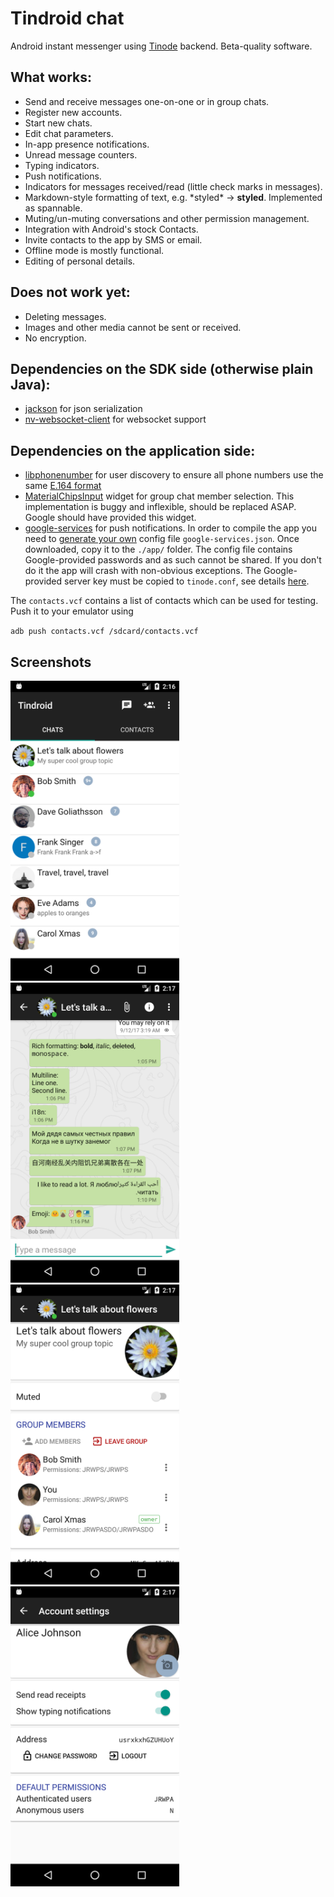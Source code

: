 # Tindroid chat

Android instant messenger using [Tinode](https://github.com/tinode/chat/) backend. Beta-quality software. 

## What works:

* Send and receive messages one-on-one or in group chats.
* Register new accounts.
* Start new chats.
* Edit chat parameters.
* In-app presence notifications.
* Unread message counters.
* Typing indicators.
* Push notifications.
* Indicators for messages received/read (little check marks in messages).
* Markdown-style formatting of text, e.g. \*styled\* &rarr; **styled**. Implemented as spannable.
* Muting/un-muting conversations and other permission management.
* Integration with Android's stock Contacts.
* Invite contacts to the app by SMS or email.
* Offline mode is mostly functional.
* Editing of personal details.

## Does not work yet:

* Deleting messages.
* Images and other media cannot be sent or received.
* No encryption.

## Dependencies on the SDK side (otherwise plain Java):

* [jackson](https://github.com/FasterXML/jackson) for json serialization
* [nv-websocket-client](https://github.com/TakahikoKawasaki/nv-websocket-client) for
websocket support

## Dependencies on the application side:

* [libphonenumber](https://github.com/googlei18n/libphonenumber) for user discovery
to ensure all phone numbers use the same [E.164 format](https://en.wikipedia.org/wiki/E.164)
* [MaterialChipsInput](https://github.com/pchmn/MaterialChipsInput) widget for group chat member selection.
This implementation is buggy and inflexible, should be replaced ASAP. Google should have provided this widget.
* [google-services](https://firebase.google.com/docs/cloud-messaging/android/client) for push notifications.
In order to compile the app you need to [generate your own](https://developers.google.com/mobile/add)
config file `google-services.json`. Once downloaded, copy it to the `./app/` folder. The
config file contains Google-provided passwords and as such cannot be shared. If you don't do it the
app will crash with non-obvious exceptions. The Google-provided server key must be copied to `tinode.conf`, see
details [here](https://github.com/tinode/chat).

The `contacts.vcf` contains a list of contacts which can be used for testing. Push it to your emulator using

  `adb push contacts.vcf /sdcard/contacts.vcf`


## Screenshots
<img src="android-contacts-1.png" alt="App screenshot - contacts" width="270" /> <img src="android-chat-1.png" alt="App screenshot - chat" width="270" /> <img src="android-topic-info-1.png" alt="App screenshot - chat settings" width="270" />
<img src="android-account-1.png" alt="App screenshot - account info" width="270" />
